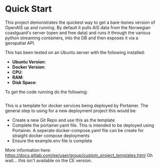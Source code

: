 # Quick Start

This project demonstrates the quickest way to get a bare-bones version of OpenAIS up and running. By default it pulls AIS data from the Norwegian coastguard's server (open and free data) and runs it through the various python streaming containers, into the DB and then exposes it via a geospatial API. 

This has been tested on an Ubuntu server with the following installed:

 * **Ubuntu Version**: 
 * **Docker Version**:  
 * **CPU**:
 * **RAM**:
 * **Disk Space**:

To get the code running do the following:

```

```




This is a template for docker services being deployed by Portainer. The general step to using for a new deployment project this would be:

 - Create a new Git Repo and use this as the template
 - Complete the portainer.yaml file. This is intended to be deployed using Portainer. A seperate docker-compose.yaml file can be create for straight docker compose deployments
 - Ensure the example.env file is complete

More information here:
https://docs.gitlab.com/ee/user/group/custom_project_templates.html
Oh wait... this isn't available on the CE version.